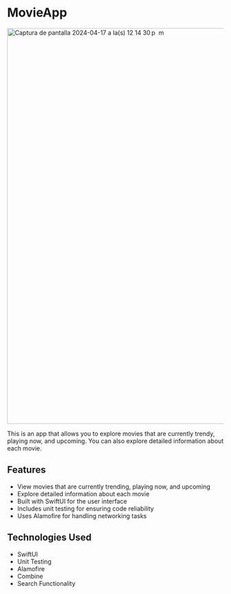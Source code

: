 <!DOCTYPE html>
<html lang="en">
<head>
    <meta charset="UTF-8">
    <meta name="viewport" content="width=device-width, initial-scale=1.0">
</head>
<body>
    <h1>MovieApp</h1>
  </body><img width="919" alt="Captura de pantalla 2024-04-17 a la(s) 12 14 30 p  m" src="https://github.com/gregorif16/MovieAppAsessment-/assets/152472189/4a87978f-9c40-4d9b-8813-530a7b4d1659">
    <p>This is an app that allows you to explore movies that are currently trendy, playing now, and upcoming. You can also explore detailed information about each movie.</p>
    <h2>Features</h2>
    <ul>
        <li>View movies that are currently trending, playing now, and upcoming</li>
        <li>Explore detailed information about each movie</li>
        <li>Built with SwiftUI for the user interface</li>
        <li>Includes unit testing for ensuring code reliability</li>
        <li>Uses Alamofire for handling networking tasks</li>
        <!-- Add more features as needed -->
    </ul>
    <h2>Technologies Used</h2>
    <ul>
        <li>SwiftUI</li>
        <li>Unit Testing</li>
        <li>Alamofire</li>
        <li>Combine</li>
      <li>Search Functionality
    </li>    </ul>

</html>
